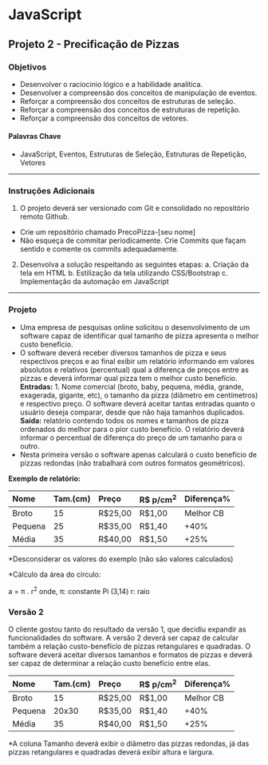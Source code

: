 # JavaScript
## Projeto 2 - Precificação de Pizzas
### Objetivos
- Desenvolver o racíocinio lógico e a habilidade analítica.
- Desenvolver a compreensão dos conceitos de manipulação de eventos.
- Reforçar a compreensão dos conceitos de estruturas de seleção.
- Reforçar a compreensão dos conceitos de estruturas de repetição.
- Reforçar a compreensão dos conceitos de vetores.

#### Palavras Chave
- JavaScript, Eventos, Estruturas de Seleção, Estruturas de Repetição, Vetores

---
### Instruções Adicionais
1.	O projeto deverá ser versionado com Git e consolidado no repositório remoto Github.
- Crie um repositório chamado PrecoPizza-[seu nome]
- Não esqueça de commitar periodicamente. Crie Commits que façam sentido e comente os commits adequadamente.

2.	Desenvolva a solução respeitando as seguintes etapas:
    a.	Criação da tela em HTML
    b.	Estilização da tela utilizando CSS/Bootstrap
    c.	Implementação da automação em JavaScript

---
### Projeto

-   Uma empresa de pesquisas online solicitou o desenvolvimento de um software capaz de identificar qual tamanho de pizza apresenta o melhor custo benefício.
-   O software deverá receber diversos tamanhos de pizza e seus respectivos preços e ao final exibir um relatório informando em valores absolutos e relativos (percentual) qual a diferença de preços entre as pizzas e deverá informar qual pizza tem o melhor custo benefício.
**Entradas:**  1. Nome comercial (broto, baby, pequena, média, grande, exagerada, gigante, etc), o tamanho da pizza (diâmetro em centímetros) e respectivo preço. O software deverá aceitar tantas entradas quanto o usuário deseja comparar, desde que não haja tamanhos duplicados.
**Saída:** relatório contendo todos os nomes e tamanhos de pizza ordenados do melhor para o pior custo benefício.  O relatório deverá informar o percentual de diferença do preço de um tamanho para o outro.
-   Nesta primeira versão o software apenas calculará o custo benefício de pizzas redondas (não trabalhará com outros formatos geométricos).

**Exemplo de relatório:**

| Nome        | Tam.(cm) | Preço  | R$ p/cm<sup>2</sup> |Diferença%  |
|:-------------|:--------|:-------|:---------|:---------|
|Broto         | 15      |R$25,00 |R$1,00    |Melhor CB |
|Pequena       | 25      |R$35,00 |R$1,40    |+40%      |
|Média         | 35      |R$40,00 |R$1,50    |+25%      |

*Desconsiderar os valores do exemplo (não são valores calculados)

*Cálculo da área do círculo:

a = π . r<sup>2</sup>
onde,
π: constante Pi (3,14)
r: raio


### Versão 2
O cliente gostou tanto do resultado da versão 1, que decidiu expandir as funcionalidades do software.
A versão 2 deverá ser capaz de calcular também a relação custo-benefício de pizzas retangulares e quadradas.
O software deverá aceitar diversos tamanhos e formatos de pizzas e deverá ser capaz de determinar a relação custo benefício entre elas.

| Nome        | Tam.(cm) | Preço  | R$ p/cm<sup>2</sup> |Diferença%  |
|:-------------|:--------|:-------|:---------|:---------|
|Broto         | 15      |R$25,00 |R$1,00    |Melhor CB |
|Pequena       | 20x30   |R$35,00 |R$1,40    |+40%      |
|Média         | 35      |R$40,00 |R$1,50    |+25%      |

*A coluna Tamanho deverá exibir o diâmetro das pizzas redondas, já das pizzas retangulares e quadradas deverá exibir altura e largura.